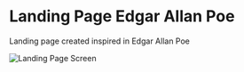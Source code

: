 # Landing Page Edgar Allan Poe
Landing page created inspired in Edgar Allan Poe

![Landing Page Screen](https://i.imgur.com/xUyfC20.png)
